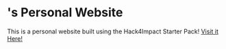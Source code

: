 # <Talia Vivrett>'s Personal Website
This is a personal website built using the Hack4Impact Starter Pack!
<You can add any description you want here.>
[Visit it Here!](https://Taliavivrett.github.io)
